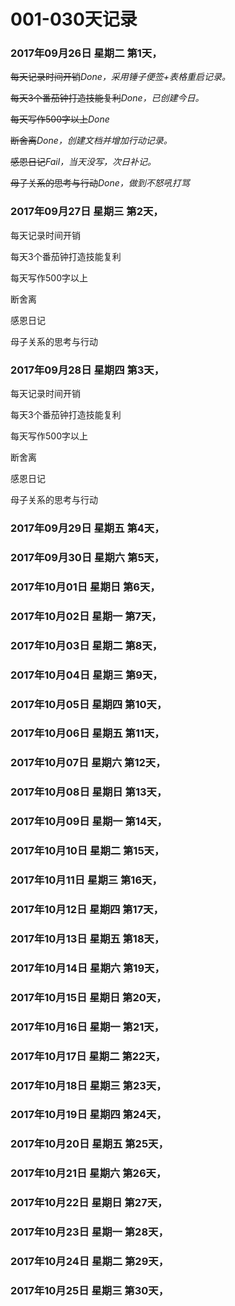 # 001-030天记录

### 2017年09月26日	星期二	第1天，

~~每天记录时间开销~~_Done，采用锤子便签+表格重启记录。_

~~每天3个番茄钟打造技能复利~~_Done，已创建今日。_

~~每天写作500字以上~~_Done_

~~断舍离~~_Done，创建文档并增加行动记录。_

~~感恩日记~~_Fail，当天没写，次日补记。_

~~母子关系的思考与行动~~_Done，做到不怒吼打骂_

### 2017年09月27日	星期三	第2天，

每天记录时间开销

每天3个番茄钟打造技能复利

每天写作500字以上

断舍离

感恩日记

母子关系的思考与行动

### 2017年09月28日	星期四	第3天，


每天记录时间开销

每天3个番茄钟打造技能复利

每天写作500字以上

断舍离

感恩日记

母子关系的思考与行动

### 2017年09月29日	星期五	第4天，

### 2017年09月30日	星期六	第5天，

### 2017年10月01日	星期日	第6天，

### 2017年10月02日	星期一	第7天，

### 2017年10月03日	星期二	第8天，

### 2017年10月04日	星期三	第9天，

### 2017年10月05日	星期四	第10天，

### 2017年10月06日	星期五	第11天，

### 2017年10月07日	星期六	第12天，

### 2017年10月08日	星期日	第13天，

### 2017年10月09日	星期一	第14天，

### 2017年10月10日	星期二	第15天，

### 2017年10月11日	星期三	第16天，

### 2017年10月12日	星期四	第17天，

### 2017年10月13日	星期五	第18天，

### 2017年10月14日	星期六	第19天，
### 2017年10月15日	星期日	第20天，

### 2017年10月16日	星期一	第21天，

### 2017年10月17日	星期二	第22天，

### 2017年10月18日	星期三	第23天，

### 2017年10月19日	星期四	第24天，

### 2017年10月20日	星期五	第25天，

### 2017年10月21日	星期六	第26天，

### 2017年10月22日	星期日	第27天，

### 2017年10月23日	星期一	第28天，

### 2017年10月24日	星期二	第29天，

### 2017年10月25日	星期三	第30天，
